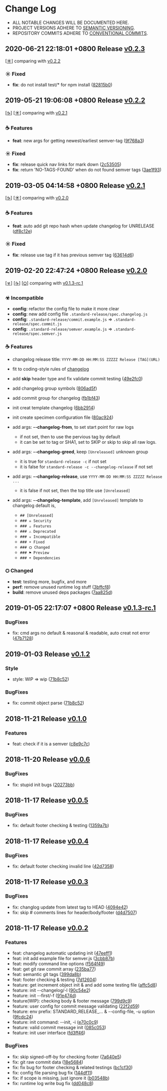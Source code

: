 # Change Log

- ALL NOTABLE CHANGES WILL BE DOCUMENTED HERE.
- PROJECT VERSIONS ADHERE TO [SEMANTIC VERSIONING](http://semver.org).
- REPOSITORY COMMITS ADHERE TO [CONVENTIONAL COMMITS](https://conventionalcommits.org).


## 2020-06-21 22:18:01 +0800 Release [v0.2.3](https://github.com/gkide/standard-release/releases/tag/v0.2.3)

[[☀](#v_Fixed_202006212218010800)]
comparing with [v0.2.2](https://github.com/gkide/standard-release/compare/v0.2.2...v0.2.3)

<span id = "v_Fixed_202006212218010800"></span>
### ☀ Fixed
- **fix**: do not install test/* for npm install ([82815b0](https://github.com/gkide/standard-release/commit/82815b0))

## 2019-05-21 19:06:08 +0800 Release [v0.2.2](https://github.com/gkide/standard-release/releases/tag/v0.2.2)

[[☕](#v_Features_201905211906080800)]
[[☀](#v_Fixed_201905211906080800)]
comparing with [v0.2.1](https://github.com/gkide/standard-release/compare/v0.2.1...v0.2.2)

<span id = "v_Features_201905211906080800"></span>
### ☕ Features
- **feat**: new args for getting newest/earliest semver-tag ([9f768a3](https://github.com/gkide/standard-release/commit/9f768a3))

<span id = "v_Fixed_201905211906080800"></span>
### ☀ Fixed
- **fix**: release quick nav links for mark down ([2c53505](https://github.com/gkide/standard-release/commit/2c53505))
- **fix**: return 'NO-TAGS-FOUND' when do not found semver tags ([3ae1f93](https://github.com/gkide/standard-release/commit/3ae1f93))

## 2019-03-05 04:14:58 +0800 Release [v0.2.1](https://github.com/gkide/standard-release/releases/tag/v0.2.1)

[[☕](#v_Features_201903050414580800)]
[[☀](#v_Fixed_201903050414580800)]
comparing with [v0.2.0](https://github.com/gkide/standard-release/compare/v0.2.0...v0.2.1)

<span id = "v_Features_201903050414580800"></span>
### ☕ Features
- **feat**: auto add git repo hash when update changelog for UNRELEASE ([df8c12e](https://github.com/gkide/standard-release/commit/df8c12e))

<span id = "v_Fixed_201903050414580800"></span>
### ☀ Fixed
- **fix**: release use tag if it has previous semver tag ([63614d6](https://github.com/gkide/standard-release/commit/63614d6))

## 2019-02-20 22:47:24 +0800 Release [v0.2.0](https://github.com/gkide/standard-release/releases/tag/v0.2.0)

[[☣](#v_Incompatible_201902202247240800)]
[[☕](#v_Features_201902202247240800)]
[[⛭](#v_Changed_201902202247240800)]
comparing with [v0.1.3-rc.1](https://github.com/gkide/standard-release/compare/v0.1.3-rc.1...v0.2.0)

<span id = "v_Incompatible_201902202247240800"></span>
### ☣ Incompatible
- **config**: refactor the config file to make it more clear
- **config**: new add config file `.standard-release/spec.changelog.js`
- **config**: `.standard-release/commit.example.js` => `.standard-release/spec.commit.js`
- **config**: `.standard-release/semver.example.js` => `.standard-release/spec.semver.js`

<span id = "v_Features_201902202247240800"></span>
### ☕ Features
- changelog release title: `YYYY-MM-DD HH:MM:SS ZZZZZ Release [TAG](URL)`
- fit to coding-style rules of [changelog](https://codingart.readthedocs.io/en/latest/ChangeLog.html)
- add **skip** header type and fix validate commit testing ([49e2fc0](https://github.com/gkide/standard-release/commit/49e2fc0))
- add changelog group symbols ([806ad5f](https://github.com/gkide/standard-release/commit/806ad5f))
- add commit group for changelog ([fb1bf43](https://github.com/gkide/standard-release/commit/fb1bf43))

- init creat template changelog ([6bb2914](https://github.com/gkide/standard-release/commit/6bb2914))
- init create specimen configuration file ([80ac924](https://github.com/gkide/standard-release/commit/80ac924))

- add args: **--changelog-from**, to set start point for raw logs
  * if not set, then to use the pervious tag by default
  * it can be set to tag or SHA1, set to SKIP or skip to skip all raw logs.
- add args: **--changelog-greed**, keep `[Unreleased]` unknown group
  * it is true for `standard-release -c` if not set
  * it is false for `standard-release -c --changelog-release` if not set
- add args: **--changelog-release**, use `YYYY-MM-DD HH:MM:SS ZZZZZ Release ...`
  * it is false if not set, then the top title use `[Unreleased]`
- add args: **--changelog-template**, add `[Unreleased]` template to changelog default is,
  * `## [Unreleased]`
  * `### ☠ Security`
  * `### ☕ Features`
  * `### ⚠ Deprecated`
  * `### ☣ Incompatible`
  * `### ☀ Fixed`
  * `### ⛭ Changed`
  * `### ⚑ Preview`
  * `### ☂ Dependencies`

<span id = "v_Changed_201902202247240800"></span>
### ⛭ Changed
- **test**: testing more, bugfix, and more
- **perf**: remove unused runtime log stuff ([3bffcf8](https://github.com/gkide/standard-release/commit/3bffcf8))
- **build**: remove unused deps packages ([7aa825d](https://github.com/gkide/standard-release/commit/7aa825d))


## 2019-01-05 22:17:07 +0800 Release [v0.1.3-rc.1](https://github.com/gkide/standard-release/releases/tag/v0.1.3-rc.1)
### BugFixes
- fix: cmd args no default & reasonal & readable, auto creat not error ([47b7128](https://github.com/gkide/standard-release/commit/47b7128))


## 2019-01-03 Release [v0.1.2](https://github.com/gkide/standard-release/releases/tag/v0.1.2)
### Style
- style: WIP => wip ([71b8c52](https://github.com/gkide/standard-release/commit/12383b2))
### BugFixes
- fix: commit object parse ([71b8c52](https://github.com/gkide/standard-release/commit/71b8c52))


## 2018-11-21 Release [v0.1.0](https://github.com/gkide/standard-release/releases/tag/v0.1.0)
### Features
- feat: check if it is a semver ([c8e9c7c](https://github.com/gkide/standard-release/commit/c8e9c7c))


## 2018-11-20 Release [v0.0.6](https://github.com/gkide/standard-release/releases/tag/v0.0.6)
### BugFixes
- fix: stupid init bugs ([20273bb](https://github.com/gkide/standard-release/commit/20273bb))


## 2018-11-17 Release [v0.0.5](https://github.com/gkide/standard-release/releases/tag/v0.0.5)
### BugFixes
- fix: default footer checking & testing ([1359a7b](https://github.com/gkide/standard-release/commit/1359a7b))


## 2018-11-17 Release [v0.0.4](https://github.com/gkide/standard-release/releases/tag/v0.0.4)
### BugFixes
- fix: default footer checking invalid line ([42d7358](https://github.com/gkide/standard-release/commit/42d7358))


## 2018-11-17 Release [v0.0.3](https://github.com/gkide/standard-release/releases/tag/v0.0.3)
### BugFixes
- fix: changlog update from latest tag to HEAD ([4094e42](https://github.com/gkide/standard-release/commit/4094e42))
- fix: skip # comments lines for header/body/footer ([d4d7507](https://github.com/gkide/standard-release/commit/d4d7507))


## 2018-11-17 Release [v0.0.2](https://github.com/gkide/standard-release/releases/tag/v0.0.2)
### Features
- feat: changelog automatic updating init ([47eeff1](https://github.com/gkide/standard-release/commit/47eeff1))
- feat: init add example file for semver.js ([3cbb87b](https://github.com/gkide/standard-release/commit/3cbb87b))
- feat: modify command line options ([f564f49](https://github.com/gkide/standard-release/commit/f564f49))
- feat: get git raw commit array ([235ba77](https://github.com/gkide/standard-release/commit/235ba77))
- feat: semantic git tags ([399da8b](https://github.com/gkide/standard-release/commit/399da8b))
- feat: footer checking & testing ([7d12604](https://github.com/gkide/standard-release/commit/7d12604))
- feature: get increment object init & and add some testing file ([affc5d8](https://github.com/gkide/standard-release/commit/affc5d8))
- feature: init --changelog/-l ([90c54e2](https://github.com/gkide/standard-release/commit/90c54e2))
- feature: init --first/-f ([91e474d](https://github.com/gkide/standard-release/commit/91e474d))
- feature(WIP): checking body & footer message ([799d9c9](https://github.com/gkide/standard-release/commit/799d9c9))
- feature: user config for commit message validating ([22f2d59](https://github.com/gkide/standard-release/commit/22f2d59))
- feature: env prefix: STANDARD_RELEASE_... & --config-file, -u option ([9fcdc24](https://github.com/gkide/standard-release/commit/9fcdc24))
- feature: init command: --init, -i ([e70c0c9](https://github.com/gkide/standard-release/commit/e70c0c9))
- feature: valid commit message init ([085c053](https://github.com/gkide/standard-release/commit/085c053))
- feature: init user interface ([fd3ff46](https://github.com/gkide/standard-release/commit/fd3ff46))

### BugFixes
- fix: skip signed-off-by for checking footer ([7a640e5](https://github.com/gkide/standard-release/commit/7a640e5))
- fix: git raw commit data ([18e5684](https://github.com/gkide/standard-release/commit/18e5684))
- fix: fix bug for footer checking & related testings ([bc1cf30](https://github.com/gkide/standard-release/commit/bc1cf30))
- fix: config file parsing bug fix ([144df11](https://github.com/gkide/standard-release/commit/144df11))
- fix: if scope is missing, just ignore it ([b03548b](https://github.com/gkide/standard-release/commit/b03548b))
- fix: runtime log write bug fix ([dd048c8](https://github.com/gkide/standard-release/commit/dd048c8))
